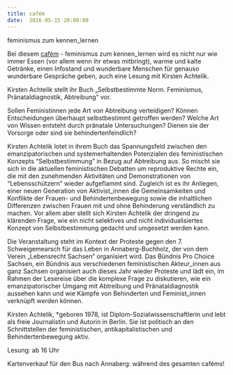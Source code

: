 ```yaml
---
title: cafém
date:  2016-05-15 20:00:00
---
```


feminismus zum kennen_lernen



Bei diesem <a href="http://evibes.org/cafem/">cafém</a> - feminismus zum kennen_lernen wird es nicht nur wie immer Essen (vor allem wenn ihr etwas mitbringt), warme und kalte Getränke,
einen Infostand und wunderbare Menschen für genauso wunderbare Gespräche geben, auch eine Lesung mit Kirsten Achtelik.



Kirsten Achtelik stellt ihr Buch „Selbstbestimmte Norm. Feminismus, Pränataldiagnostik, Abtreibung“ vor.


Sollen Feministinnen jede Art von Abtreibung verteidigen? Können Entscheidungen überhaupt selbstbestimmt getroffen werden?
Welche Art von Wissen entsteht durch pränatale Untersuchungen? Dienen sie der Vorsorge oder sind sie behindertenfeindlich?



Kirsten Achtelik lotet in ihrem Buch das Spannungsfeld zwischen den emanzipatorischen und systemerhaltenden Potenzialen des
feministischen Konzepts “Selbstbestimmung” in Bezug auf Abtreibung aus. So mischt sie sich in die aktuellen feministischen
Debatten um reproduktive Rechte ein, die mit den zunehmenden Aktivitäten und Demonstrationen von “Lebensschützern” wieder
aufgeflammt sind.
Zugleich ist es ihr Anliegen, einer neuen Generation von Aktivist_innen die Gemeinsamkeiten und Konflikte der Frauen- und
Behindertenbewegung sowie die inhaltlichen Differenzen zwischen Frauen mit und ohne Behinderung verständlich zu machen.
Vor allem aber stellt sich Kirsten Achtelik der dringend zu klärenden Frage, wie ein nicht selektives und nicht individualisiertes
Konzept von Selbstbestimmung gedacht und umgesetzt werden kann.



Die Veranstaltung steht im Kontext der Proteste gegen den 7. Schweigemearsch für das Leben in Annaberg-Buchholz, der von dem
Verein „Lebensrecht Sachsen“ organisiert wird. Das Bündnis Pro Choice Sachsen, ein Bündnis aus verschiedenen feministischen
Akteur_innen aus ganz Sachsen organisiert auch dieses Jahr wieder Proteste und lädt ein, im Rahmen der Lesereise über die
komplexe Frage zu diskutieren, wie ein emanzipatorischer Umgang mit Abtreibung und Pränataldiagnostik aussehen kann und wie
Kämpfe von Behinderten und Feminist_innen verknüpft werden können.



Kirsten Achtelik, *geboren 1978, ist Diplom-Sozialwissenschaftlerin und lebt als freie Journalistin und Autorin in Berlin.
Sie ist politisch an den Schnittstellen der feministischen, antikapitalistischen und Behindertenbewegung aktiv.



Lesung: ab 16 Uhr

Kartenverkauf für den Bus nach Annaberg: während des gesamten caféms!

